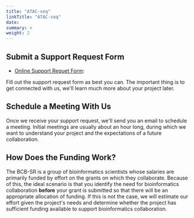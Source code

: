 ```yaml
---
title: "ATAC-seq"
linkTitle: "ATAC-seq"
date: 
summary: >
weight: 2
---
```


## Submit a Support Request Form

- [Online Support Requet Form](https://cancer.ufl.edu/research/shared-resources/biostatistics-computational-biology-shared-resource/biostatistics-shared-resource-support-request-form/):

Fill out the support request form as best you can. The important thing is to get connected with us, we'll learn much more about your project later.

## Schedule a Meeting With Us

Once we receive your support request, we'll send you an email to schedule a meeting. Initial meetings are usually about an hour long, during which we want to understand your project and the expectations of a future collaboration.

## How Does the Funding Work?

The BCB-SR is a group of bioinformatics scientists whose salaries are primarily funded by effort on the grants on which they collaborate. Because of this, the ideal scenario is that you identify the need for bioinformatics collaboration **before** your grant is submitted so that there will be an appropriate allocation of funding. If this is not the case, we will estimate our effort given the project's needs and determine whether the project has sufficient funding available to support bioinformatics collaboration.
